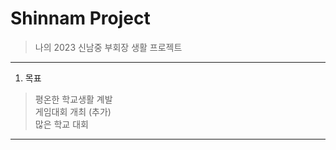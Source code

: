 # Shinnam Project
> 나의 2023 신남중 부회장 생활 프로젝트

---------

1. 목표
> 평온한 학교생활 계발<br/>
> 게임대회 개최 (추가)<br/>
> 많은 학교 대회<br/>

--------
